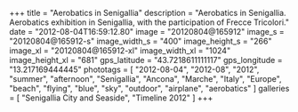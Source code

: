 +++
title = "Aerobatics in Senigallia"
description = "Aerobatics in Senigallia. Aerobatics exhibition in Senigallia, with the participation of Frecce Tricolori."
date = "2012-08-04T16:59:12.80"
image = "20120804@165912"
image_s = "20120804@165912-s"
image_width_s = "400"
image_height_s = "266"
image_xl = "20120804@165912-xl"
image_width_xl = "1024"
image_height_xl = "681"
gps_latitude = "43.7218611111117"
gps_longitude = "13.217169444445"
phototags = [ "2012-08-04", "2012-08", "2012", "summer", "afternoon", "Senigallia", "Ancona", "Marche", "Italy", "Europe", "beach", "flying", "blue", "sky", "outdoor", "airplane", "aerobatics" ]
galleries = [ "Senigallia City and Seaside", "Timeline 2012" ]
+++
